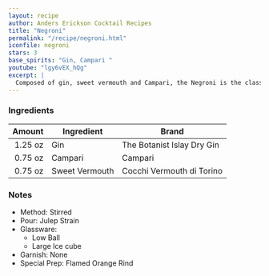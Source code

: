 ```yaml
---
layout: recipe
author: Anders Erickson Cocktail Recipes
title: "Negroni"
permalink: "/recipe/negroni.html"
iconfile: negroni
stars: 3
base_spirits: "Gin, Campari "
youtube: "lgy6vEX_hQg"
excerpt: |
  Composed of gin, sweet vermouth and Campari, the Negroni is the classic three-ingredient cocktail you should absolutely master.
---
```


### Ingredients

|  Amount | Ingredient     | Brand                      |
| ------: | -------------- | -------------------------- |
| 1.25 oz | Gin            | The Botanist Islay Dry Gin |
| 0.75 oz | Campari        | Campari                    |
| 0.75 oz | Sweet Vermouth | Cocchi Vermouth di Torino  |

### Notes

- Method: Stirred
- Pour: Julep Strain
- Glassware:
  - Low Ball
  - Large Ice cube
- Garnish: None
- Special Prep: Flamed Orange Rind
